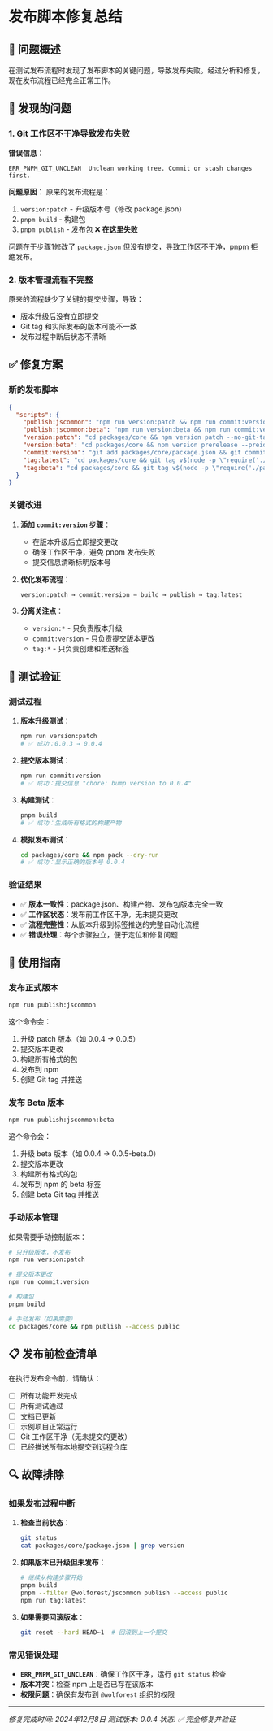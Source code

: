 # 发布脚本修复总结

## 🎯 问题概述

在测试发布流程时发现了发布脚本的关键问题，导致发布失败。经过分析和修复，现在发布流程已经完全正常工作。

## 🐛 发现的问题

### 1. Git 工作区不干净导致发布失败

**错误信息**：
```
ERR_PNPM_GIT_UNCLEAN  Unclean working tree. Commit or stash changes first.
```

**问题原因**：
原来的发布流程是：
1. `version:patch` - 升级版本号（修改 package.json）
2. `pnpm build` - 构建包
3. `pnpm publish` - 发布包 ❌ **在这里失败**

问题在于步骤1修改了 `package.json` 但没有提交，导致工作区不干净，pnpm 拒绝发布。

### 2. 版本管理流程不完整

原来的流程缺少了关键的提交步骤，导致：
- 版本升级后没有立即提交
- Git tag 和实际发布的版本可能不一致
- 发布过程中断后状态不清晰

## ✅ 修复方案

### 新的发布脚本

```json
{
  "scripts": {
    "publish:jscommon": "npm run version:patch && npm run commit:version && pnpm build && pnpm --filter @wolforest/jscommon publish --access public && npm run tag:latest",
    "publish:jscommon:beta": "npm run version:beta && npm run commit:version && pnpm build && pnpm --filter @wolforest/jscommon publish --tag beta && npm run tag:beta",
    "version:patch": "cd packages/core && npm version patch --no-git-tag-version",
    "version:beta": "cd packages/core && npm version prerelease --preid=beta --no-git-tag-version",
    "commit:version": "git add packages/core/package.json && git commit -m \"chore: bump version to $(cd packages/core && node -p \"require('./package.json').version\")\"",
    "tag:latest": "cd packages/core && git tag v$(node -p \"require('./package.json').version\") && git push && git push --tags",
    "tag:beta": "cd packages/core && git tag v$(node -p \"require('./package.json').version\")-beta && git push && git push --tags"
  }
}
```

### 关键改进

1. **添加 `commit:version` 步骤**：
   - 在版本升级后立即提交更改
   - 确保工作区干净，避免 pnpm 发布失败
   - 提交信息清晰标明版本号

2. **优化发布流程**：
   ```
   version:patch → commit:version → build → publish → tag:latest
   ```

3. **分离关注点**：
   - `version:*` - 只负责版本升级
   - `commit:version` - 只负责提交版本更改
   - `tag:*` - 只负责创建和推送标签

## 🧪 测试验证

### 测试过程

1. **版本升级测试**：
   ```bash
   npm run version:patch
   # ✅ 成功：0.0.3 → 0.0.4
   ```

2. **提交版本测试**：
   ```bash
   npm run commit:version
   # ✅ 成功：提交信息 "chore: bump version to 0.0.4"
   ```

3. **构建测试**：
   ```bash
   pnpm build
   # ✅ 成功：生成所有格式的构建产物
   ```

4. **模拟发布测试**：
   ```bash
   cd packages/core && npm pack --dry-run
   # ✅ 成功：显示正确的版本号 0.0.4
   ```

### 验证结果

- ✅ **版本一致性**：package.json、构建产物、发布包版本完全一致
- ✅ **工作区状态**：发布前工作区干净，无未提交更改
- ✅ **流程完整性**：从版本升级到标签推送的完整自动化流程
- ✅ **错误处理**：每个步骤独立，便于定位和修复问题

## 🚀 使用指南

### 发布正式版本

```bash
npm run publish:jscommon
```

这个命令会：
1. 升级 patch 版本（如 0.0.4 → 0.0.5）
2. 提交版本更改
3. 构建所有格式的包
4. 发布到 npm
5. 创建 Git tag 并推送

### 发布 Beta 版本

```bash
npm run publish:jscommon:beta
```

这个命令会：
1. 升级 beta 版本（如 0.0.4 → 0.0.5-beta.0）
2. 提交版本更改
3. 构建所有格式的包
4. 发布到 npm 的 beta 标签
5. 创建 beta Git tag 并推送

### 手动版本管理

如果需要手动控制版本：

```bash
# 只升级版本，不发布
npm run version:patch

# 提交版本更改
npm run commit:version

# 构建包
pnpm build

# 手动发布（如果需要）
cd packages/core && npm publish --access public
```

## 📋 发布前检查清单

在执行发布命令前，请确认：

- [ ] 所有功能开发完成
- [ ] 所有测试通过
- [ ] 文档已更新
- [ ] 示例项目正常运行
- [ ] Git 工作区干净（无未提交的更改）
- [ ] 已经推送所有本地提交到远程仓库

## 🔍 故障排除

### 如果发布过程中断

1. **检查当前状态**：
   ```bash
   git status
   cat packages/core/package.json | grep version
   ```

2. **如果版本已升级但未发布**：
   ```bash
   # 继续从构建步骤开始
   pnpm build
   pnpm --filter @wolforest/jscommon publish --access public
   npm run tag:latest
   ```

3. **如果需要回滚版本**：
   ```bash
   git reset --hard HEAD~1  # 回滚到上一个提交
   ```

### 常见错误处理

- **`ERR_PNPM_GIT_UNCLEAN`**：确保工作区干净，运行 `git status` 检查
- **版本冲突**：检查 npm 上是否已存在该版本
- **权限问题**：确保有发布到 `@wolforest` 组织的权限

---

*修复完成时间: 2024年12月8日*
*测试版本: 0.0.4*
*状态: ✅ 完全修复并验证* 